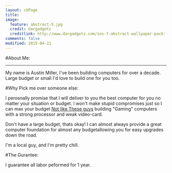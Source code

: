 ```yaml
---
layout: cbPage
title: 
image:
  feature: abstract-5.jpg
  credit: dargadgetz
  creditlink: http://www.dargadgetz.com/ios-7-abstract-wallpaper-pack-for-iphone-5-and-ipod-touch-retina/
comments: false
modified: 2015-04-21
---
```




#About Me:
____________________________________

My name is Austin Miller, I've been building computers for over a decade. Large budget or small I'd love to build one for you too.

#Why Pick me over someone else:

I perosnally promise that I will deliver to you the best computer for you no matter your situation or budget. I won't make stupid compromises just so I can max your budget [Not like These guys](http://www.bestbuy.com/site/ibuypower-desktop-amd-fx-series-8gb-memory-500gb-hard-drive-black-blue/6980021.p?id=1218818471270&skuId=6980021) building "Gaming" computers with a strong processor and weak video-card. 

Don't have a large budget, thats okay! I can almost always provide a great computer foundation for almost any budgetallowing you for easy upgrades down the road.

I'm a local guy, and I'm pretty chill. 

#The Gurantee:

I guarantee all labor peformed for 1 year. 




